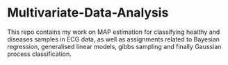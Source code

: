 # Multivariate-Data-Analysis
This repo contains my work on MAP estimation for classifying healthy and diseases samples in ECG data, as well as assignments related to Bayesian regression, generalised linear models, gibbs sampling and finally Gaussian process classification.
